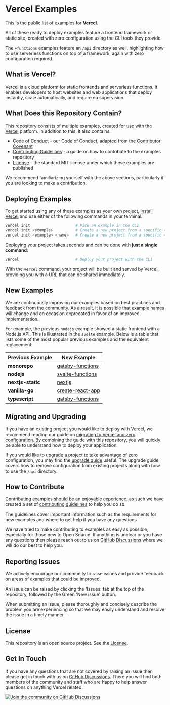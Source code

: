 # Vercel Examples

This is the public list of examples for **Vercel**.

All of these ready to deploy examples feature a frontend framework or static site, created with zero configuration using the CLI tools they provide.

The `+functions` examples feature an `/api` directory as well, highlighting how to use serverless functions on top of a framework, again with zero configuration required.

## What is Vercel?

Vercel is a cloud platform for static frontends and serverless functions. It enables developers to host websites and web applications that deploy instantly, scale automatically, and require no supervision.

## What Does this Repository Contain?

This repository consists of multiple examples, created for use with the [Vercel](https://vercel.com) platform. In addition to this, it also contains:

- [Code of Conduct](https://github.com/vercel/vercel/blob/master/.github/CODE_OF_CONDUCT.md) - our Code of Conduct, adapted from the [Contributor Covenant](http://contributor-covenant.org)
- [Contributing Guidelines](https://github.com/vercel/vercel/blob/master/.github/CONTRIBUTING.md) - a guide on how to contribute to the examples repository
- [License](https://github.com/vercel/vercel/blob/master/LICENSE) - the standard MIT license under which these examples are published

We recommend familiarizing yourself with the above sections, particularly if you are looking to make a contribution.

## Deploying Examples

To get started using any of these examples as your own project, [install Vercel](https://vercel.com/download) and use either of the following commands in your terminal:

```sh
vercel init                    # Pick an example in the CLI
vercel init <example>          # Create a new project from a specific <example>
vercel init <example> <name>   # Create a new project from a specific <example> with a different folder <name>
```

Deploying your project takes seconds and can be done with **just a single command**:

```sh
vercel                         # Deploy your project with the CLI
```

With the `vercel` command, your project will be built and served by Vercel, providing you with a URL that can be shared immediately.

## New Examples

We are continuously improving our examples based on best practices and feedback from the community. As a result, it is possible that example names will change and on occasion deprecated in favor of an improved implementation.

For example, the previous `nodejs` example showed a static frontend with a Node.js API. This is illustrated in the `svelte` example. Below is a table that lists some of the most popular previous examples and the equivalent replacement:

| Previous Example  | New Example                                                                              |
| ----------------- | ---------------------------------------------------------------------------------------- |
| **monorepo**      | [gatsby-functions](https://github.com/vercel/vercel/tree/main/examples/gatsby)           |
| **nodejs**        | [svelte-functions](https://github.com/vercel/vercel/tree/main/examples/svelte)           |
| **nextjs-static** | [nextjs](https://github.com/vercel/vercel/tree/main/examples/nextjs)                     |
| **vanilla-go**    | [create-react-app](https://github.com/vercel/vercel/tree/main/examples/create-react-app) |
| **typescript**    | [gatsby-functions](https://github.com/vercel/vercel/tree/main/examples/gatsby)           |

## Migrating and Upgrading

If you have an existing project you would like to deploy with Vercel, we recommend reading our guide on [migrating to Vercel and zero configuration](https://vercel.com/guides/migrate-to-vercel). By combining the guide with this repository, you will quickly be able to understand how to deploy your application.

If you would like to upgrade a project to take advantage of zero configuration, you may find the [upgrade guide](https://vercel.com/guides/upgrade-to-zero-configuration) useful. The upgrade guide covers how to remove configuration from existing projects along with how to use the `/api` directory.

## How to Contribute

Contributing examples should be an enjoyable experience, as such we have created a set of [contributing guidelines](https://github.com/vercel/vercel/blob/master/.github/CONTRIBUTING.md) to help you do so.

The guidelines cover important information such as the requirements for new examples and where to get help if you have any questions.

We have tried to make contributing to examples as easy as possible, especially for those new to Open Source. If anything is unclear or you have any questions then please reach out to us on [GitHub Discussions](https://github.com/vercel/vercel/discussions) where we will do our best to help you.

## Reporting Issues

We actively encourage our community to raise issues and provide feedback on areas of examples that could be improved.

An issue can be raised by clicking the 'Issues' tab at the top of the repository, followed by the Green 'New issue' button.

When submitting an issue, please thoroughly and concisely describe the problem you are experiencing so that we may easily understand and resolve the issue in a timely manner.

## License

This repository is an open source project. See the [License](https://github.com/vercel/vercel/blob/master/LICENSE).

## Get In Touch

If you have any questions that are not covered by raising an issue then please get in touch with us on [GitHub Discussions](https://github.com/vercel/vercel/discussions). There you will find both members of the community and staff who are happy to help answer questions on anything Vercel related.

[![Join the community on GitHub Discussions](https://badgen.net/badge/join%20the%20discussion/on%20github/black?icon=github)](https://github.com/vercel/vercel/discussions)
